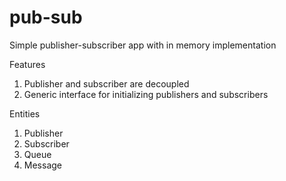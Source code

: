 # pub-sub

Simple publisher-subscriber app with in memory implementation

Features
1. Publisher and subscriber are decoupled
2. Generic interface for initializing publishers and subscribers

Entities
1. Publisher
2. Subscriber
3. Queue
4. Message
